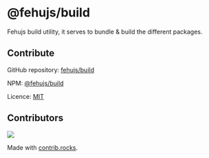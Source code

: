 # @fehujs/build

Fehujs build utility, it serves to bundle & build the different packages.

## Contribute

GitHub repository: [fehujs/build](https://github.com/fehujs/build)

NPM: [@fehujs/build](https://www.npmjs.com/package/@fehujs/build)

Licence: [MIT](https://github.com/fehujs/build/blob/main/LICENSE)


## Contributors

<a href="https://github.com/fehujs/build/graphs/contributors">
  <img src="https://contrib.rocks/image?repo=fehujs/build" />
</a>

Made with [contrib.rocks](https://contrib.rocks).

